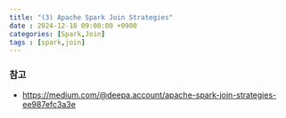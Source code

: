 ```yaml
---
title: "(3) Apache Spark Join Strategies"
date : 2024-12-18 09:00:00 +0900
categories: [Spark,Join]
tags : [spark,join]
---
```



### **참고**

- <https://medium.com/@deepa.account/apache-spark-join-strategies-ee987efc3a3e>
